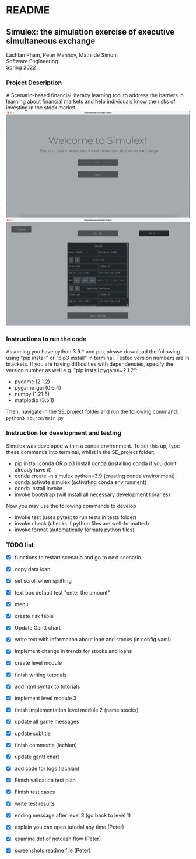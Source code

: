 # README

## Simulex: the simulation exercise of executive simultaneous exchange

Lachlan Pham, Peter Mahhov, Mathilde Simoni <br/>
Software Engineering <br/>
Spring 2022 <br/>

### Project Description
A Scenario-based financial literacy learning tool to address the barriers in learning about financial markets and help individuals know the risks of investing in the stock market.
![Alt text](screenshots/screenshot1.jpg?raw=true "Menu")
![Alt text](screenshots/screenshot2.jpg?raw=true "Game")

### Instructions to run the code
Assuming you have python 3.9.* and pip, please download the following using "pip install" or "pip3 install" in terminal. Tested version numbers are in brackets. If you are having difficulties with dependencies, specify the version number as well e.g. "pip install pygame=2.1.2":
* pygame (2.1.2)
* pygame_gui (0.6.4)
* numpy (1.21.5)
* matplotlib (3.5.1)

Then, navigate in the SE_project folder and run the following command: `python3 source/main.py`

### Instruction for development and testing
Simulex was developed within a conda environment. To set this up, type these commands into terminal, whilst in the SE_project folder:
* pip install conda OR pip3 install conda (installing conda if you don't already have it)
* conda create -n simulex python=3.9 (creating conda environment)
* conda activate simulex (activating conda environment)
* conda install invoke
* invoke bootstrap (will install all necessary development libraries)

Now you may use the following commands to develop
* invoke test (uses pytest to run tests in tests folder)
* invoke check (checks if python files are well-formatted)
* invoke format (automatically formats python files)


### TODO list
- [X] functions to restart scenario and go to next scenario
- [X] copy data loan
- [X] set scroll when splitting
- [X] text box default test "enter the amount"
- [X] menu 
- [X] create risk table
- [X] Update Gantt chart
- [X] write text with informaiton about loan and stocks (in config.yaml)
- [X] implement change in trends for stocks and loans
- [X] create level module
- [X] finish writing tutorials 
- [X] add html syntax to tutorials
- [X] implement level module 3
- [X] finish implementation level module 2 (name stocks)
- [X] update all game messages
- [X] update subtitle
- [X] finish comments (lachlan)
- [X] update gantt chart
- [X] add code for logs (lachlan)
- [X] Finish validation test plan
- [X] Finish test cases
- [X] write test results
- [X] ending message after level 3 (go back to level 1)
- [X] explain you can open tutorial any time (Peter)
- [X] examine def of netcash flow (Peter)
- [X] screenshots readme file (Peter)

